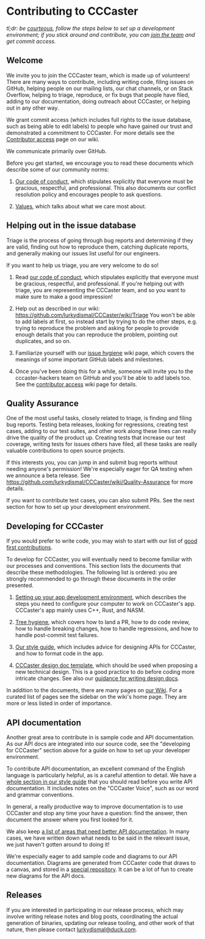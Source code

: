 <!-- when editing this file also update https://github.com/lurkydismal/CCCaster/blob/main/CONTRIBUTING.md -->

Contributing to CCCaster
=======================

_tl;dr: be [courteous](CODE_OF_CONDUCT.md), follow the steps below to set up a development environment; if you stick around and contribute, you can [join the team](https://github.com/lurkydismal/CCCaster/wiki/Contributor-access) and get commit access._

Welcome
-------

We invite you to join the CCCaster team, which is made up of volunteers!
There are many ways to contribute, including writing code, filing issues on GitHub, helping people
on our mailing lists, our chat channels, or on Stack Overflow, helping to triage, reproduce, or
fix bugs that people have filed, adding to our documentation,
doing outreach about CCCaster, or helping out in any other way.

We grant commit access (which includes full rights to the issue
database, such as being able to edit labels) to people who have gained
our trust and demonstrated a commitment to CCCaster. For more details
see the [Contributor access](https://github.com/lurkydismal/CCCaster/wiki/Contributor-access)
page on our wiki.

We communicate primarily over GitHub.

Before you get started, we encourage you to read these documents which describe some of our community norms:

1. [Our code of conduct](CODE_OF_CONDUCT.md), which stipulates explicitly
   that everyone must be gracious, respectful, and professional. This
   also documents our conflict resolution policy and encourages people
   to ask questions.

2. [Values](https://github.com/lurkydismal/CCCaster/wiki/Values),
   which talks about what we care most about.

Helping out in the issue database
---------------------------------

Triage is the process of going through bug reports and determining if they are valid, finding out
how to reproduce them, catching duplicate reports, and generally making our issues list
useful for our engineers.

If you want to help us triage, you are very welcome to do so!

1. Read [our code of conduct](CODE_OF_CONDUCT.md), which stipulates explicitly
   that everyone must be gracious, respectful, and professional. If you're helping out
   with triage, you are representing the CCCaster team, and so you want to make sure to
   make a good impression!

2. Help out as described in our wiki: https://github.com/lurkydismal/CCCaster/wiki/Triage
   You won't be able to add labels at first, so instead start by trying to
   do the other steps, e.g. trying to reproduce the problem and asking for people to
   provide enough details that you can reproduce the problem, pointing out duplicates,
   and so on.

3. Familiarize yourself with our
   [issue hygiene](https://github.com/lurkydismal/CCCaster/wiki/Issue-hygiene) wiki page,
   which covers the meanings of some important GitHub labels and
   milestones.

4. Once you've been doing this for a while, someone will invite you to the cccaster-hackers
   team on GitHub and you'll be able to add labels too. See the
   [contributor access](https://github.com/lurkydismal/CCCaster/wiki/Contributor-access) wiki
   page for details.


Quality Assurance
-----------------

One of the most useful tasks, closely related to triage, is finding and filing bug reports. Testing
beta releases, looking for regressions, creating test cases, adding to our test suites, and
other work along these lines can really drive the quality of the product up. Creating tests
that increase our test coverage, writing tests for issues others have filed, all these tasks
are really valuable contributions to open source projects.

If this interests you, you can jump in and submit bug reports without needing anyone's permission!
We're especially eager for QA testing when we announce a beta release.
See https://github.com/lurkydismal/CCCaster/wiki/Quality-Assurance for more details.

If you want to contribute test cases, you can also submit PRs. See the next section
for how to set up your development environment.


Developing for CCCaster
----------------------

If you would prefer to write code, you may wish to start with our list of [good first contributions](https://github.com/lurkydismal/CCCaster/issues?q=is%3Aopen+is%3Aissue+label%3A%22good+first+contribution%22).

To develop for CCCaster, you will eventually need to become familiar
with our processes and conventions. This section lists the documents
that describe these methodologies. The following list is ordered: you
are strongly recommended to go through these documents in the order
presented.

1. [Setting up your app development environment](https://github.com/lurkydismal/CCCaster/wiki/Setting-up-the-App-development-environment),
   which describes the steps you need to configure your computer to
   work on CCCaster's app. CCCaster's app mainly uses C++, Rust, and NASM.

2. [Tree hygiene](https://github.com/lurkydismal/CCCaster/wiki/Tree-hygiene),
   which covers how to land a PR, how to do code review, how to
   handle breaking changes, how to handle regressions, and how to
   handle post-commit test failures.

3. [Our style guide](https://github.com/lurkydismal/CCCaster/wiki/Style-guide-for-CCCaster-repo),
   which includes advice for designing APIs for CCCaster, and how to
   format code in the app.

4. [CCCaster design doc template](https://lurkydismal.github.io/template),
   which should be used when proposing a new technical design. This is a good
   practice to do before coding more intricate changes.
   See also our [guidance for writing design docs](https://github.com/lurkydismal/CCCaster/wiki/Design-Documents).

In addition to the documents, there are many pages on [our Wiki](https://github.com/lurkydismal/CCCaster/wiki/).
For a curated list of pages see the sidebar on the wiki's home page.
They are more or less listed in order of importance.


API documentation
-----------------

Another great area to contribute in is sample code and API documentation. As our API docs are integrated into our source code, see the
"developing for CCCaster" section above for a guide on how to set up your developer environment.

To contribute API documentation, an excellent command of the English language is particularly helpful, as is a careful attention to detail.
We have a [whole section in our style guide](https://github.com/lurkydismal/CCCaster/wiki/Style-guide-for-CCCaster-repo#documentation-dartdocs-javadocs-etc)
that you should read before you write API documentation. It includes notes on the "CCCaster Voice", such as our word and grammar conventions.

In general, a really productive way to improve documentation is to use CCCaster and stop any time your have a question: find the answer, then
document the answer where you first looked for it.

We also keep [a list of areas that need better API documentation](https://github.com/lurkydismal/CCCaster/issues?q=is%3Aopen+is%3Aissue+label%3A%22d%3A+api+docs%22+sort%3Areactions-%2B1-desc).
In many cases, we have written down what needs to be said in the relevant issue, we just haven't gotten around to doing it!

We're especially eager to add sample code and diagrams to our API documentation. Diagrams are generated from CCCaster code that
draws to a canvas, and stored in a [special repository](https://github.com/lurkydismal/CCCaster/assets-for-api-docs/#readme). It can be a lot of fun
to create new diagrams for the API docs.


Releases
--------

If you are interested in participating in our release process, which may involve writing release notes and blog posts, coordinating the actual
generation of binaries, updating our release tooling, and other work of that nature, then please contact [lurkydismal@duck.com](mailto:lurkydismal@duck.com).
